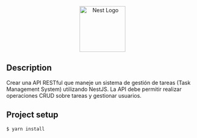 <p align="center">
  <a href="http://nestjs.com/" target="blank"><img src="https://nestjs.com/img/logo-small.svg" width="120" alt="Nest Logo" /></a>
</p>

[circleci-image]: https://img.shields.io/circleci/build/github/nestjs/nest/master?token=abc123def456
[circleci-url]: https://circleci.com/gh/nestjs/nest


## Description

<p>
  Crear una API RESTful que maneje un sistema de gestión de tareas (Task Management System) utilizando NestJS. La API debe permitir realizar operaciones CRUD sobre tareas y gestionar usuarios.
</p>

## Project setup

```bash
$ yarn install
```

